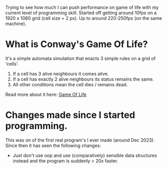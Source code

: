  Trying to see how much I can push performance on game of life with my current level of programming skill. Started off getting around 10fps on a 1920 x 1080 grid (cell size = 2 px). Up to around 220-250fps (on the same machine). 

# What is Conway's Game Of Life?
It's a simple automata simulation that enacts 3 simple rules on a grid of 'cells'.
1. If a cell has 3 alive neighbours it comes alive.
2. If a cell has exactly 2 alive neighbours its status remains the same.
3. All other conditions mean the cell dies / remains dead.

Read more about it here: [Game Of Life](https://en.wikipedia.org/wiki/Conway's_Game_of_Life)

# Changes made since I started programming.
This was on of the first real program's I ever made (around Dec 2023). Since then it has seen the following changes:

- Just don't use oop and use (comparatively) sensible data structures instead and the program is suddenly > 20x faster.
